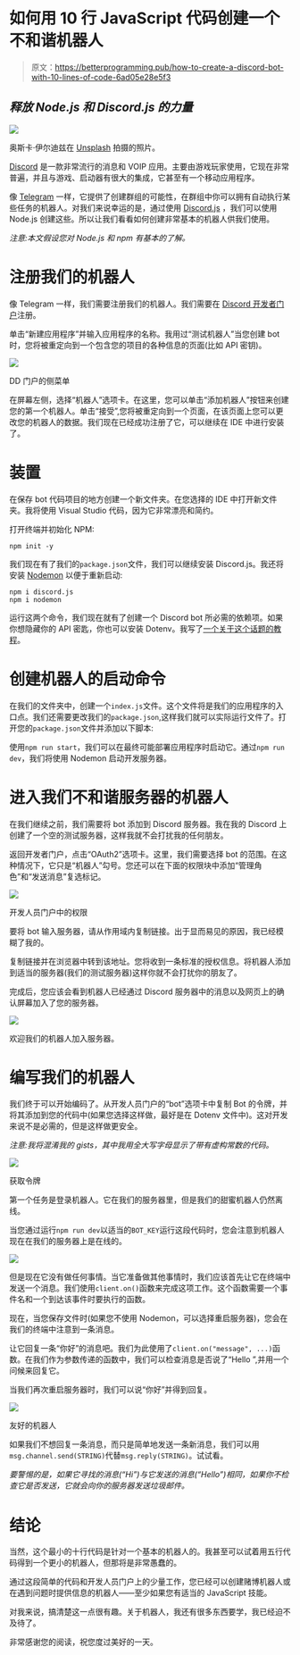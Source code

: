 # 如何用 10 行 JavaScript 代码创建一个不和谐机器人

> 原文：<https://betterprogramming.pub/how-to-create-a-discord-bot-with-10-lines-of-code-6ad05e28e5f3>

## *释放 Node.js 和 Discord.js 的力量*

![](img/1be18be80dea2f7c36c0653dbb5efb97.png)

奥斯卡·伊尔迪兹在 [Unsplash](https://unsplash.com/s/photos/javascript?utm_source=unsplash&utm_medium=referral&utm_content=creditCopyText) 拍摄的照片。

[Discord](https://discord.com/) 是一款非常流行的消息和 VOIP 应用。主要由游戏玩家使用，它现在非常普遍，并且与游戏、启动器有很大的集成，它甚至有一个移动应用程序。

像 [Telegram](/how-to-create-a-telegram-bot-with-10-lines-of-code-4b38bc3a101a) 一样，它提供了创建群组的可能性，在群组中你可以拥有自动执行某些任务的机器人。对我们来说幸运的是，通过使用 [Discord.js](https://discord.js.org/#/) ，我们可以使用 Node.js 创建这些。所以让我们看看如何创建非常基本的机器人供我们使用。

*注意:本文假设您对 Node.js 和 npm 有基本的了解。*

# 注册我们的机器人

像 Telegram 一样，我们需要注册我们的机器人。我们需要在 [Discord 开发者门户](https://discord.com/developers/applications)注册。

单击“新建应用程序”并输入应用程序的名称。我用过“测试机器人”当您创建 bot 时，您将被重定向到一个包含您的项目的各种信息的页面(比如 API 密钥)。

![](img/2d1a5c5ac02e7c5c9ab54ae9499dc76e.png)

DD 门户的侧菜单

在屏幕左侧，选择“机器人”选项卡。在这里，您可以单击“添加机器人”按钮来创建您的第一个机器人。单击“接受”,您将被重定向到一个页面，在该页面上您可以更改您的机器人的数据。我们现在已经成功注册了它，可以继续在 IDE 中进行安装了。

# 装置

在保存 bot 代码项目的地方创建一个新文件夹。在您选择的 IDE 中打开新文件夹。我将使用 Visual Studio 代码，因为它非常漂亮和简约。

打开终端并初始化 NPM:

```
npm init -y
```

我们现在有了我们的`package.json`文件，我们可以继续安装 Discord.js。我还将安装 [Nodemon](https://medium.com/quick-programming/why-you-almost-always-want-to-use-nodemon-b446286eabdf) 以便于重新启动:

```
npm i discord.js
npm i nodemon
```

运行这两个命令，我们现在就有了创建一个 Discord bot 所必需的依赖项。如果你想隐藏你的 API 密匙，你也可以安装 Dotenv。我写了[一个关于这个话题的教程](https://javascript.plainenglish.io/introduction-to-dotenv-f2bdf93e4a1)。

# 创建机器人的启动命令

在我们的文件夹中，创建一个`index.js`文件。这个文件将是我们的应用程序的入口点。我们还需要更改我们的`package.json`,这样我们就可以实际运行文件了。打开您的`package.json`文件并添加以下脚本:

使用`npm run start`，我们可以在最终可能部署应用程序时启动它。通过`npm run dev`，我们将使用 Nodemon 启动开发服务器。

# 进入我们不和谐服务器的机器人

在我们继续之前，我们需要将 bot 添加到 Discord 服务器。我在我的 Discord 上创建了一个空的测试服务器，这样我就不会打扰我的任何朋友。

返回开发者门户，点击“OAuth2”选项卡。这里，我们需要选择 bot 的范围。在这种情况下，它只是“机器人”勾号。您还可以在下面的权限块中添加“管理角色”和“发送消息”复选标记。

![](img/c4eb1dead548c54e3b9987c69f4d1845.png)

开发人员门户中的权限

要将 bot 输入服务器，请从作用域内复制链接。出于显而易见的原因，我已经模糊了我的。

复制链接并在浏览器中转到该地址。您将收到一条标准的授权信息。将机器人添加到适当的服务器(我们的测试服务器)这样你就不会打扰你的朋友了。

完成后，您应该会看到机器人已经通过 Discord 服务器中的消息以及网页上的确认屏幕加入了您的服务器。

![](img/c56bc3e64f138ec4f87e4f6eddefda5e.png)

欢迎我们的机器人加入服务器。

# 编写我们的机器人

我们终于可以开始编码了。从开发人员门户的“bot”选项卡中复制 Bot 的令牌，并将其添加到您的代码中(如果您选择这样做，最好是在 Dotenv 文件中)。这对开发来说不是必需的，但是这样做更安全。

*注意:我将混淆我的 gists，其中我用全大写字母显示了带有虚构常数的代码。*

![](img/46f1ee7c96af44687bed187812174de2.png)

获取令牌

第一个任务是登录机器人。它在我们的服务器里，但是我们的甜蜜机器人仍然离线。

当您通过运行`npm run dev`以适当的`BOT_KEY`运行这段代码时，您会注意到机器人现在在我们的服务器上是在线的。

![](img/dedf450cfd9854c0c5ab0c3d550c8534.png)

但是现在它没有做任何事情。当它准备做其他事情时，我们应该首先让它在终端中发送一个消息。我们使用`client.on()`函数来完成这项工作。这个函数需要一个事件名和一个到达该事件时要执行的函数。

现在，当您保存文件时(如果您不使用 Nodemon，可以选择重启服务器)，您会在我们的终端中注意到一条消息。

让它回复一条“你好”的消息吧。我们为此使用了`client.on("message", ...)`函数。在我们作为参数传递的函数中，我们可以检查消息是否说了“Hello ”,并用一个问候来回复它。

当我们再次重启服务器时，我们可以说“你好”并得到回复。

![](img/d6fb9ad363dc3a0d8c845ac00c5838ca.png)

友好的机器人

如果我们不想回复一条消息，而只是简单地发送一条新消息，我们可以用`msg.channel.send(STRING)`代替`msg.reply(STRING)`。试试看。

*要警惕的是，如果它寻找的消息(“Hi”)与它发送的消息(“Hello”)相同，如果你不检查它是否发送，它就会向你的服务器发送垃圾邮件。*

# 结论

当然，这个最小的十行代码是针对一个基本的机器人的。我甚至可以试着用五行代码得到一个更小的机器人，但那将是非常愚蠢的。

通过这段简单的代码和开发人员门户上的少量工作，您已经可以创建赌博机器人或在遇到问题时提供信息的机器人——至少如果您有适当的 JavaScript 技能。

对我来说，搞清楚这一点很有趣。关于机器人，我还有很多东西要学，我已经迫不及待了。

非常感谢您的阅读，祝您度过美好的一天。